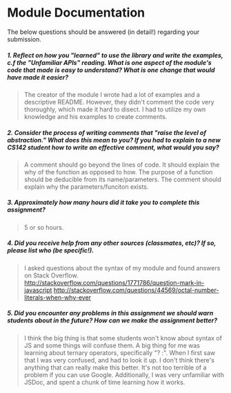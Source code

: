 # Module Documentation

The below questions should be answered (in detail!) regarding your submission.

##### 1. Reflect on how you "learned" to use the library and write the examples, c.f the "Unfamiliar APIs" reading. What is one aspect of the module's code that made is easy to understand? What is one change that would have made it easier?
> The creator of the module I wrote had a lot of examples and a descriptive README. However, they didn't comment the code very thoroughly, which made it hard to disect. I had to utilize my own knowledge and his examples to create comments.


##### 2. Consider the process of writing comments that "raise the level of abstraction." What does this mean to you? If you had to explain to a new CS142 student how to write an effective comment, what would you say? #####
> A comment should go beyond the lines of code. It should explain the why of the function as opposed to how. The purpose of a function should be deducible from its name/parameters. The comment should explain why the parameters/funciton exists.


##### 3. Approximately how many hours did it take you to complete this assignment? #####
> 5 or so hours. 


##### 4. Did you receive help from any other sources (classmates, etc)? If so, please list who (be specific!). #####
> I asked questions about the syntax of my module and found answers on Stack Overflow. http://stackoverflow.com/questions/1771786/question-mark-in-javascript
http://stackoverflow.com/questions/44569/octal-number-literals-when-why-ever

##### 5. Did you encounter any problems in this assignment we should warn students about in the future? How can we make the assignment better? #####
> I think the big thing is that some students won't know about syntax of JS and some things will confuse them. A big thing for me was learning about ternary operators, specifically "? :". When I first saw that I was very confused, and had to look it up. I don't think there's anything that can really make this better. It's not too terrible of a problem if you can use Google. Additionally, I was very unfamiliar with JSDoc, and spent a chunk of time learning how it works.
